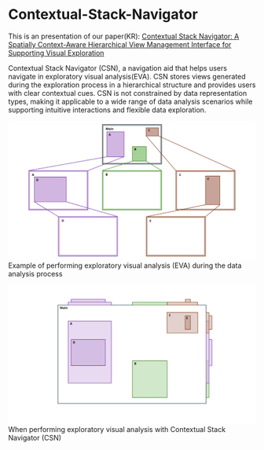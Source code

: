 # Contextual-Stack-Navigator

This is an presentation of our paper(KR): [Contextual Stack Navigator: A Spatially Context-Aware Hierarchical View Management Interface for Supporting Visual Exploration](url)

Contextual Stack Navigator (CSN), a navigation aid that helps users navigate in exploratory visual analysis(EVA). CSN stores views generated during the exploration process in a hierarchical structure and provides users with clear contextual cues. CSN is not constrained by data representation types, making it applicable to a wide range of data analysis scenarios while supporting intuitive interactions and flexible data exploration.

![Exploratory Analysis](CSN_Figure1.svg)
Example of performing exploratory visual analysis (EVA) during the data analysis process

![Exploratory Analysis on Contextual Stack Navigator](CSN_Figure2.svg)
When performing exploratory visual analysis with Contextual Stack Navigator (CSN)
